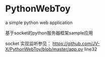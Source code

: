 # PythonWebToy
a simple python web application 


基于socket的python服务器框架sample应用

socket 实现监听参见：
https://github.com/JV-X/PythonWebToy/blob/master/app.py  line32
